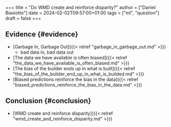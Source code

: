 +++
title = "Do WMD create and reinforce disparity?"
author = ["Daniel Biasiotto"]
date = 2024-02-02T09:57:00+01:00
tags = ["ml", "question"]
draft = false
+++

## Evidence {#evidence}

-   [Garbage In, Garbage Out]({{< relref "garbage_in_garbage_out.md" >}})
    -   bad data in, bad data out
-   [The data we have available is often biased]({{< relref "the_data_we_have_available_is_often_biased.md" >}})
-   [The bias of the builder ends up in what is built]({{< relref "the_bias_of_the_builder_end_up_in_what_is_builded.md" >}})
-   [Biased predictions reinforce the bias in the data]({{< relref "biased_predictions_reinforce_the_bias_in_the_data.md" >}})


## Conclusion {#conclusion}

-   [WMD create and reinforce disparity]({{< relref "wmd_create_and_reinforce_disparity.md" >}})
